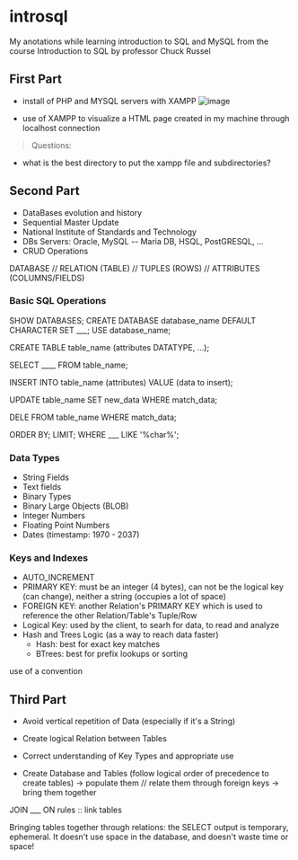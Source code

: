 # introsql
My anotations while learning introduction to SQL and MySQL from the course Introduction to SQL by professor Chuck Russel

## First Part
* install of PHP and MYSQL servers with XAMPP
![image](https://user-images.githubusercontent.com/65134036/235553197-6bc22fdc-3af8-4a61-85a8-a34bcd5294b3.png)

* use of XAMPP to visualize a HTML page created in my machine through localhost connection

>  Questions:
- what is the best directory to put the xampp file and subdirectories?

## Second Part
* DataBases evolution and history
* Sequential Master Update
* National Institute of Standards and Technology
* DBs Servers: Oracle, MySQL -- Maria DB, HSQL, PostGRESQL, ...
* CRUD Operations

DATABASE // RELATION (TABLE) // TUPLES (ROWS) // ATTRIBUTES (COLUMNS/FIELDS)

### Basic SQL Operations
SHOW DATABASES;
CREATE DATABASE database_name DEFAULT CHARACTER SET ___;
USE database_name;

CREATE TABLE table_name (attributes DATATYPE, ...);

SELECT ____ FROM table_name;

INSERT INTO table_name (attributes) VALUE (data to insert);

UPDATE table_name SET new_data WHERE match_data;

DELE FROM table_name WHERE match_data;

ORDER BY; LIMIT; WHERE ___ LIKE '%char%';

### Data Types
* String Fields
* Text fields
* Binary Types
* Binary Large Objects (BLOB)
* Integer Numbers
* Floating Point Numbers
* Dates (timestamp: 1970 - 2037)

### Keys and Indexes
* AUTO_INCREMENT
* PRIMARY KEY: must be an integer (4 bytes), can not be the logical key (can change), neither a string (occupies a lot of space)
* FOREIGN KEY: another Relation's PRIMARY KEY which is used to reference the other Relation/Table's Tuple/Row
* Logical Key: used by the client, to searh for data, to read and analyze
* Hash and Trees Logic (as a way to reach data faster)
  - Hash: best for exact key matches
  - BTrees: best for prefix lookups or sorting

use of a convention

## Third Part
* Avoid vertical repetition of Data (especially if it's a String)
* Create logical Relation between Tables
* Correct understanding of Key Types and appropriate use

* Create Database and Tables (follow logical order of precedence to create tables) -> populate them // relate them through foreign keys
-> bring them together

JOIN ___ ON rules :: link tables

Bringing tables together through relations: the SELECT output is temporary, ephemeral. It doesn't use space in the database, and doesn't waste time or space!







